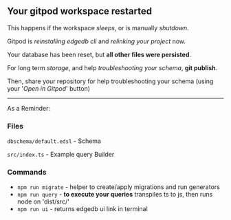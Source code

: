 ## Your gitpod workspace restarted

This happens if the workspace *sleeps*, or is manually *shutdown*.

Gitpod is *reinstalling edgedb cli* and *relinking your project* now.

Your database has been reset, but **all other files were persisted**.

For long term *storage*, and help *troubleshooting your schema*, **git publish**. 

Then, share your repository for help troubleshooting your schema (using your '*Open in Gitpod*' button)

---
As a Reminder:

### Files
`dbschema/default.edsl` - Schema

`src/index.ts` - Example query Builder


### Commands
- `npm run migrate` - helper to create/apply migrations and run generators
- `npm run query` - **to execute your queries** transpiles ts to js, then runs node on 'dist/src/'
- `npm run ui` - returns edgedb ui link in terminal